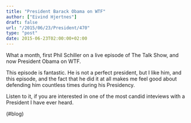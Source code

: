 ```yaml
---
title: "President Barack Obama on WTF"
author: ["Eivind Hjertnes"]
draft: false
url: "/2015/06/23/President/470"
type: "post"
date: 2015-06-23T02:00:00+02:00
---
```


What a month, first Phil Schiller on a live episode of The Talk Show,
and now President Obama on WTF.

This episode is fantastic. He is not a perfect president, but I like
him, and this episode, and the fact that he did it at all makes me feel
good about defending him countless times during his Presidency.

Listen to it, if you are interested in one of the most candid inteviews
with a President I have ever heard.

(#blog)
